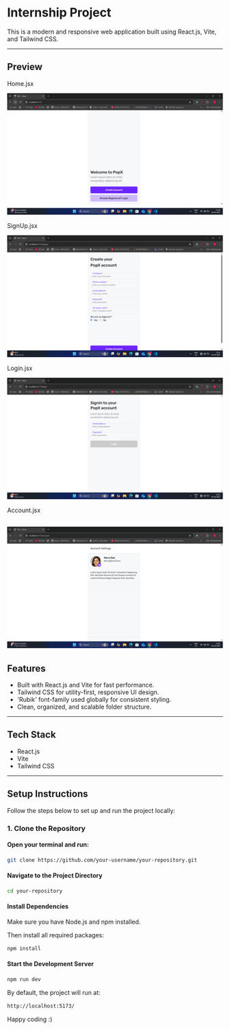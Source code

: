 # Internship Project

This is a modern and responsive web application built using React.js, Vite, and Tailwind CSS.

---
## Preview

 Home.jsx

![alt text](image-1.png)

SignUp.jsx

![alt text](image-2.png)

Login.jsx

![alt text](image-3.png)

Account.jsx 

![Account image ](image.png)
---

## Features

- Built with React.js and Vite for fast performance.
- Tailwind CSS for utility-first, responsive UI design.
- 'Rubik' font-family used globally for consistent styling.
- Clean, organized, and scalable folder structure.

---

## Tech Stack

- React.js
- Vite
- Tailwind CSS

---

## Setup Instructions

Follow the steps below to set up and run the project locally:

### 1. Clone the Repository

#### Open your terminal and run:

```bash
git clone https://github.com/your-username/your-repository.git
```
#### Navigate to the Project Directory

```bash 
cd your-repository
```

#### Install Dependencies
Make sure you have Node.js and npm installed. 

Then install all required packages:

```bash 
npm install
```
 #### Start the Development Server

 ``` bash
 npm run dev
 ```
By default, the project will run at:

```bash 
http://localhost:5173/
```

Happy coding :)
